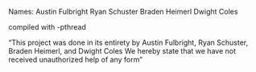 Names:
Austin Fulbright
Ryan Schuster
Braden Heimerl
Dwight Coles

compiled with -pthread

“This project was done in its entirety by Austin Fulbright, Ryan Schuster, Braden Heimerl, and Dwight Coles We hereby
state that we have not received unauthorized help of any form”
